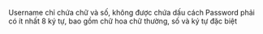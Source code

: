 Username chỉ chứa chữ và số, không được chứa dấu cách Password phải có ít nhất 8 ký tự, bao gồm chữ hoa chữ thường, số và ký tự đặc biệt    